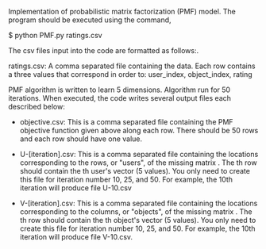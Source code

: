 Implementation of probabilistic matrix factorization (PMF) model. The program should be executed using the command,

$ python PMF.py ratings.csv

The csv files input into the code are formatted as follows:.

ratings.csv: A comma separated file containing the data. Each row contains a three values that correspond in order to: user_index, object_index, rating

PMF algorithm is written to learn 5 dimensions. Algorithm run for 50 iterations. When executed, the code writes several output files each described below:

- objective.csv: This is a comma separated file containing the PMF objective function given above along each row. There should be 50 rows and each row should have one value.

- U-[iteration].csv: This is a comma separated file containing the locations corresponding to the rows, or "users", of the missing matrix . The th row should contain the th user's vector (5 values). You only need to create this file for iteration number 10, 25, and 50. For example, the 10th iteration will produce file U-10.csv

- V-[iteration].csv: This is a comma separated file containing the locations corresponding to the columns, or "objects",  of the missing matrix . The th row should contain the th object's vector (5 values). You only need to create this file for iteration number 10, 25, and 50. For example, the 10th iteration will produce file V-10.csv. 
